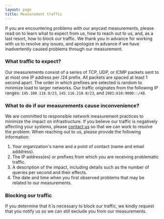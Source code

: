 ```yaml
---
layout: page
title: Measurement traffic
---
```


If you are encountering problems with our anycast measurements, please read on to learn what to expect from us, how to reach out to us, and, as a last resort, how to block our traffic.
We thank you in advance for working with us to resolve any issues, and apologize in advance if we have inadvertently caused problems through our measurement.

### What traffic to expect?

Our measurements consist of a series of TCP, UDP, or ICMP packets sent to at most one IP address per /24 prefix. All packets are spaced at least 1 second apart. The order in which prefixes are selected is random to minimize load to larger networks.
Our traffic originates from the following IP ranges: `145.100.118.0/23`, `145.116.218.0/23`, and `2001:610:9000::/40`.

### What to do if our measurements cause inconvenience?

We are committed to responsible network measurement practices to minimize the impact on infrastructure. If you believe our traffic is negatively affecting your systems, please [contact us](/contact) so that we can work to resolve the problem. When reaching out to us, please provide the following information:

1. Your organization's name and a point of contact (name and email adddress).
2. The IP address(es) or prefixes from which you are receiving problematic traffic.
3. A description of the impact, including details such as the number of queries per second and their effects.
4. The date and time when you first observed problems that may be related to our measurements.

### Blocking our traffic

If you determine that it is necessary to block our traffic, we kindly request that you notify us so we can still exclude you from our measurements.
